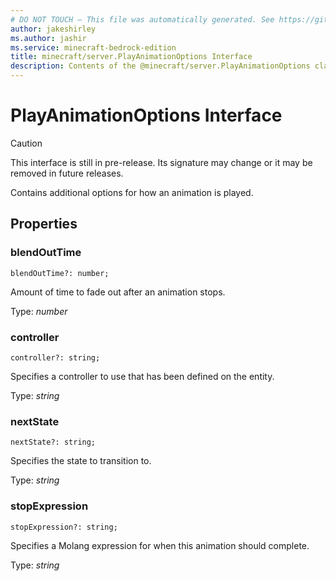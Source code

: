 ```yaml
---
# DO NOT TOUCH — This file was automatically generated. See https://github.com/mojang/minecraftapidocsgenerator to modify descriptions, examples, etc.
author: jakeshirley
ms.author: jashir
ms.service: minecraft-bedrock-edition
title: minecraft/server.PlayAnimationOptions Interface
description: Contents of the @minecraft/server.PlayAnimationOptions class.
---
```

# PlayAnimationOptions Interface

> [!CAUTION]
> This interface is still in pre-release.  Its signature may change or it may be removed in future releases.

Contains additional options for how an animation is played.

## Properties

### **blendOutTime**
`blendOutTime?: number;`

Amount of time to fade out after an animation stops.

Type: *number*

### **controller**
`controller?: string;`

Specifies a controller to use that has been defined on the entity.

Type: *string*

### **nextState**
`nextState?: string;`

Specifies the state to transition to. 

Type: *string*

### **stopExpression**
`stopExpression?: string;`

Specifies a Molang expression for when this animation should complete.

Type: *string*
